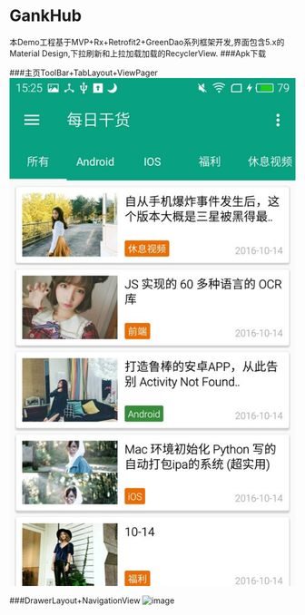 # GankHub
本Demo工程基于MVP+Rx+Retrofit2+GreenDao系列框架开发,界面包含5.x的Material Design,下拉刷新和上拉加载加载的RecyclerView.
###Apk下载

###主页ToolBar+TabLayout+ViewPager  
![image](https://github.com/pengliangAndroid/GankHub/blob/master/image/image_1.jpg)  

###DrawerLayout+NavigationView
![image](https://github.com/pengliangAndroid/GankHub/blob/master/image/image_2.jpg)  
